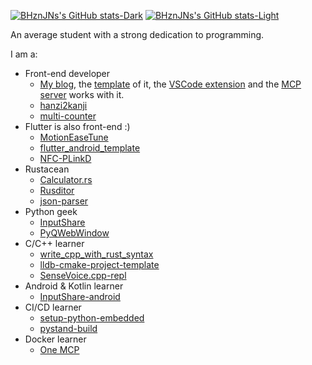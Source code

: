 [![BHznJNs's GitHub stats-Dark](https://github-readme-stats.vercel.app/api?username=BHznJNs&hide_border=true&role=owner,collaborator&theme=dark#gh-dark-mode-only)](https://github.com/BHznJNs#gh-dark-mode-only)
[![BHznJNs's GitHub stats-Light](https://github-readme-stats.vercel.app/api?username=BHznJNs&hide_border=true&role=owner,collaborator#gh-light-mode-only)](https://github.com/BHznJNs#gh-light-mode-only)

An average student with a strong dedication to programming.

I am a:
- Front-end developer
  - [My blog](https://bhznjns.github.io/), the [template](https://github.com/BHznJNs/BaSB) of it, the [VSCode extension](https://github.com/BHznJNs/BaSB-ext) and the [MCP server](https://github.com/BHznJNs/BaSB-MCP) works with it.
  - [hanzi2kanji](https://github.com/BHznJNs/hanzi2kanji)
  - [multi-counter](https://github.com/BHznJNs/multi-counter)
- Flutter is also front-end :)
  - [MotionEaseTune](https://github.com/BHznJNs/MotionEaseTune)
  - [flutter_android_template](https://github.com/BHznJNs/flutter_android_template)
  - [NFC-PLinkD](https://github.com/BHznJNs/NFC-PLinkD)
- Rustacean
  - [Calculator.rs](https://github.com/BHznJNs/Calculator.rs)
  - [Rusditor](https://github.com/BHznJNs/Rusditor)
  - [json-parser](https://github.com/BHznJNs/json-parser)
- Python geek
  - [InputShare](https://github.com/BHznJNs/InputShare)
  - [PyQWebWindow](https://github.com/BHznJNs/PyQWebWindow)
- C/C++ learner
  - [write_cpp_with_rust_syntax](https://github.com/BHznJNs/write_cpp_with_rust_syntax)
  - [lldb-cmake-project-template](https://github.com/BHznJNs/lldb-cmake-project-template)
  - [SenseVoice.cpp-repl](https://github.com/BHznJNs/SenseVoice.cpp-repl)
- Android & Kotlin learner
  - [InputShare-android](https://github.com/BHznJNs/InputShare-android/)
- CI/CD learner
  - [setup-python-embedded](https://github.com/BHznJNs/setup-python-embedded)
  - [pystand-build](https://github.com/BHznJNs/pystand-build)
- Docker learner
  - [One MCP](https://github.com/One-MCP/one-mcp)
